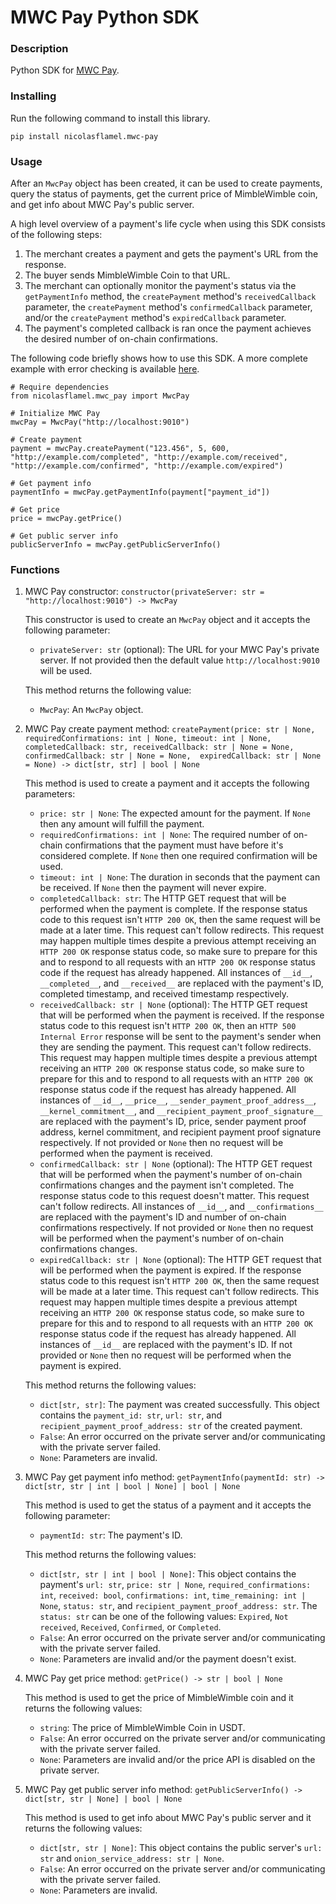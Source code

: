 # MWC Pay Python SDK

### Description
Python SDK for [MWC Pay](https://github.com/NicolasFlamel1/MWC-Pay).

### Installing
Run the following command to install this library.
```
pip install nicolasflamel.mwc-pay
```

### Usage
After an `MwcPay` object has been created, it can be used to create payments, query the status of payments, get the current price of MimbleWimble coin, and get info about MWC Pay's public server.

A high level overview of a payment's life cycle when using this SDK consists of the following steps:
1. The merchant creates a payment and gets the payment's URL from the response.
2. The buyer sends MimbleWimble Coin to that URL.
3. The merchant can optionally monitor the payment's status via the `getPaymentInfo` method, the `createPayment` method's `receivedCallback` parameter, the `createPayment` method's `confirmedCallback` parameter, and/or the `createPayment` method's `expiredCallback` parameter.
4. The payment's completed callback is ran once the payment achieves the desired number of on-chain confirmations.

The following code briefly shows how to use this SDK. A more complete example with error checking is available [here](https://github.com/NicolasFlamel1/MWC-Pay-Python-SDK/tree/master/example).
```
# Require dependencies
from nicolasflamel.mwc_pay import MwcPay

# Initialize MWC Pay
mwcPay = MwcPay("http://localhost:9010")

# Create payment
payment = mwcPay.createPayment("123.456", 5, 600, "http://example.com/completed", "http://example.com/received", "http://example.com/confirmed", "http://example.com/expired")

# Get payment info
paymentInfo = mwcPay.getPaymentInfo(payment["payment_id"])

# Get price
price = mwcPay.getPrice()

# Get public server info
publicServerInfo = mwcPay.getPublicServerInfo()
```

### Functions
1. MWC Pay constructor: `constructor(privateServer: str = "http://localhost:9010") -> MwcPay`

   This constructor is used to create an `MwcPay` object and it accepts the following parameter:
   * `privateServer: str` (optional): The URL for your MWC Pay's private server. If not provided then the default value `http://localhost:9010` will be used.

   This method returns the following value:
   * `MwcPay`: An `MwcPay` object.

2. MWC Pay create payment method: `createPayment(price: str | None, requiredConfirmations: int | None, timeout: int | None, completedCallback: str, receivedCallback: str | None = None, confirmedCallback: str | None = None,  expiredCallback: str | None = None) -> dict[str, str] | bool | None`

   This method is used to create a payment and it accepts the following parameters:
   * `price: str | None`: The expected amount for the payment. If `None` then any amount will fulfill the payment.
   * `requiredConfirmations: int | None`: The required number of on-chain confirmations that the payment must have before it's considered complete. If `None` then one required confirmation will be used.
   * `timeout: int | None`: The duration in seconds that the payment can be received. If `None` then the payment will never expire.
   * `completedCallback: str`: The HTTP GET request that will be performed when the payment is complete. If the response status code to this request isn't `HTTP 200 OK`, then the same request will be made at a later time. This request can't follow redirects. This request may happen multiple times despite a previous attempt receiving an `HTTP 200 OK` response status code, so make sure to prepare for this and to respond to all requests with an `HTTP 200 OK` response status code if the request has already happened. All instances of `__id__`, `__completed__`, and `__received__` are replaced with the payment's ID, completed timestamp, and received timestamp respectively.
   * `receivedCallback: str | None` (optional): The HTTP GET request that will be performed when the payment is received. If the response status code to this request isn't `HTTP 200 OK`, then an `HTTP 500 Internal Error` response will be sent to the payment's sender when they are sending the payment. This request can't follow redirects. This request may happen multiple times despite a previous attempt receiving an `HTTP 200 OK` response status code, so make sure to prepare for this and to respond to all requests with an `HTTP 200 OK` response status code if the request has already happened. All instances of `__id__`, `__price__`, `__sender_payment_proof_address__`, `__kernel_commitment__`, and `__recipient_payment_proof_signature__` are replaced with the payment's ID, price, sender payment proof address, kernel commitment, and recipient payment proof signature respectively. If not provided or `None` then no request will be performed when the payment is received.
   * `confirmedCallback: str | None` (optional): The HTTP GET request that will be performed when the payment's number of on-chain confirmations changes and the payment isn't completed. The response status code to this request doesn't matter. This request can't follow redirects. All instances of `__id__`, and `__confirmations__` are replaced with the payment's ID and number of on-chain confirmations respectively. If not provided or `None` then no request will be performed when the payment's number of on-chain confirmations changes.
   * `expiredCallback: str | None` (optional): The HTTP GET request that will be performed when the payment is expired. If the response status code to this request isn't `HTTP 200 OK`, then the same request will be made at a later time. This request can't follow redirects. This request may happen multiple times despite a previous attempt receiving an `HTTP 200 OK` response status code, so make sure to prepare for this and to respond to all requests with an `HTTP 200 OK` response status code if the request has already happened. All instances of `__id__` are replaced with the payment's ID. If not provided or `None` then no request will be performed when the payment is expired.

   This method returns the following values:
   * `dict[str, str]`: The payment was created successfully. This object contains the `payment_id: str`, `url: str`, and `recipient_payment_proof_address: str` of the created payment.
   * `False`: An error occurred on the private server and/or communicating with the private server failed.
   * `None`: Parameters are invalid.

3. MWC Pay get payment info method: `getPaymentInfo(paymentId: str) -> dict[str, str | int | bool | None] | bool | None`

   This method is used to get the status of a payment and it accepts the following parameter:
   * `paymentId: str`: The payment's ID.

   This method returns the following values:
   * `dict[str, str | int | bool | None]`: This object contains the payment's `url: str`, `price: str | None`, `required_confirmations: int`, `received: bool`, `confirmations: int`, `time_remaining: int | None`, `status: str`, and `recipient_payment_proof_address: str`. The `status: str` can be one of the following values: `Expired`, `Not received`, `Received`, `Confirmed`, or `Completed`.
   * `False`: An error occurred on the private server and/or communicating with the private server failed.
   * `None`: Parameters are invalid and/or the payment doesn't exist.

4. MWC Pay get price method: `getPrice() -> str | bool | None`

   This method is used to get the price of MimbleWimble coin and it returns the following values:
   * `string`: The price of MimbleWimble Coin in USDT.
   * `False`: An error occurred on the private server and/or communicating with the private server failed.
   * `None`: Parameters are invalid and/or the price API is disabled on the private server.

5. MWC Pay get public server info method: `getPublicServerInfo() -> dict[str, str | None] | bool | None`

   This method is used to get info about MWC Pay's public server and it returns the following values:
   * `dict[str, str | None]`: This object contains the public server's `url: str` and `onion_service_address: str | None`.
   * `False`: An error occurred on the private server and/or communicating with the private server failed.
   * `None`: Parameters are invalid.
